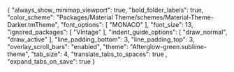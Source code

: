 {
    "always_show_minimap_viewport": true,
    "bold_folder_labels": true,
    "color_scheme": "Packages/Material Theme/schemes/Material-Theme-Darker.tmTheme",
    "font_options":
    [
        "MONACO"
    ],
    "font_size": 13,
    "ignored_packages":
    [
        "Vintage"
    ],
    "indent_guide_options":
    [
        "draw_normal",
        "draw_active"
    ],
    "line_padding_bottom": 3,
    "line_padding_top": 3,
    "overlay_scroll_bars": "enabled",
    "theme": "Afterglow-green.sublime-theme",
    "tab_size": 4,
      "translate_tabs_to_spaces": true ,
        "expand_tabs_on_save": true
}
